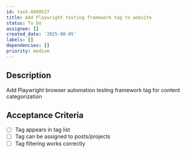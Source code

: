 ```yaml
---
id: task-0000537
title: Add Playwright testing framework tag to website
status: To Do
assignee: []
created_date: '2025-08-05'
labels: []
dependencies: []
priority: medium
---
```


## Description

Add Playwright browser automation testing framework tag for content categorization

## Acceptance Criteria

- [ ] Tag appears in tag list
- [ ] Tag can be assigned to posts/projects
- [ ] Tag filtering works correctly
